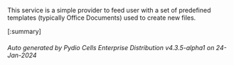 






This service is a simple provider to feed user with a set of predefined templates (typically Office Documents) used to create new files.

[:summary]

###### Auto generated by Pydio Cells Enterprise Distribution v4.3.5-alpha1 on 24-Jan-2024
